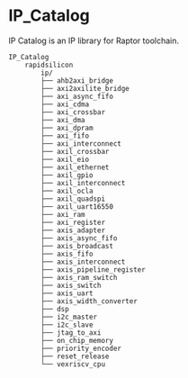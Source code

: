 # IP_Catalog
IP Catalog is an IP library for Raptor toolchain.

	IP_Catalog
		rapidsilicon
			ip/
			├── ahb2axi_bridge
			├── axi2axilite_bridge
			├── axi_async_fifo
			├── axi_cdma
			├── axi_crossbar
			├── axi_dma
			├── axi_dpram
			├── axi_fifo
			├── axi_interconnect
			├── axil_crossbar
			├── axil_eio
			├── axil_ethernet
			├── axil_gpio
			├── axil_interconnect
			├── axil_ocla
			├── axil_quadspi
			├── axil_uart16550
			├── axi_ram
			├── axi_register
			├── axis_adapter
			├── axis_async_fifo
			├── axis_broadcast
			├── axis_fifo
			├── axis_interconnect
			├── axis_pipeline_register
			├── axis_ram_switch
			├── axis_switch
			├── axis_uart
			├── axis_width_converter
			├── dsp
			├── i2c_master
			├── i2c_slave
			├── jtag_to_axi
			├── on_chip_memory
			├── priority_encoder
			├── reset_release
			└── vexriscv_cpu
